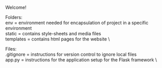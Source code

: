Welcome!
 
Folders:\
env = environment needed for encapsulation of project in a specific environment \
static = contains style-sheets and media files \
templates = contains html pages for the website \
 
Files: \
.gitignore = instructions for version control to ignore local files \
app.py = instructions for the application setup for the Flask framework \
